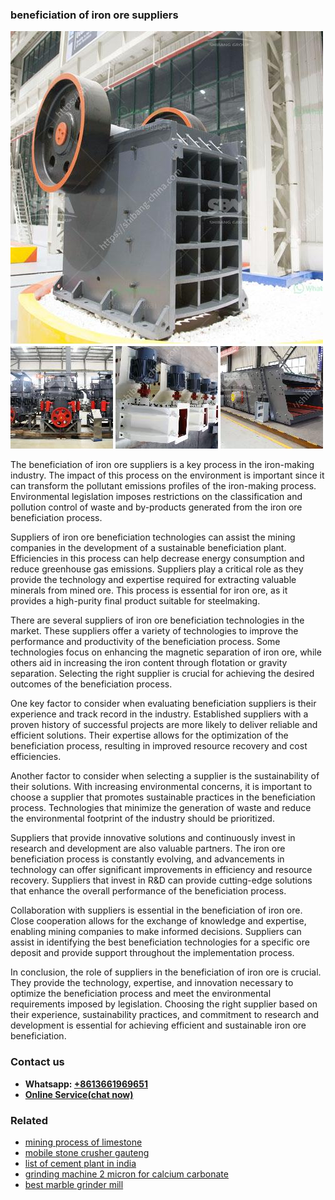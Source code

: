 <h3>beneficiation of iron ore suppliers</h3><img src='1708499238.jpg' alt=''><p>The beneficiation of iron ore suppliers is a key process in the iron-making industry. The impact of this process on the environment is important since it can transform the pollutant emissions profiles of the iron-making process. Environmental legislation imposes restrictions on the classification and pollution control of waste and by-products generated from the iron ore beneficiation process.</p><p>Suppliers of iron ore beneficiation technologies can assist the mining companies in the development of a sustainable beneficiation plant. Efficiencies in this process can help decrease energy consumption and reduce greenhouse gas emissions. Suppliers play a critical role as they provide the technology and expertise required for extracting valuable minerals from mined ore. This process is essential for iron ore, as it provides a high-purity final product suitable for steelmaking.</p><p>There are several suppliers of iron ore beneficiation technologies in the market. These suppliers offer a variety of technologies to improve the performance and productivity of the beneficiation process. Some technologies focus on enhancing the magnetic separation of iron ore, while others aid in increasing the iron content through flotation or gravity separation. Selecting the right supplier is crucial for achieving the desired outcomes of the beneficiation process.</p><p>One key factor to consider when evaluating beneficiation suppliers is their experience and track record in the industry. Established suppliers with a proven history of successful projects are more likely to deliver reliable and efficient solutions. Their expertise allows for the optimization of the beneficiation process, resulting in improved resource recovery and cost efficiencies.</p><p>Another factor to consider when selecting a supplier is the sustainability of their solutions. With increasing environmental concerns, it is important to choose a supplier that promotes sustainable practices in the beneficiation process. Technologies that minimize the generation of waste and reduce the environmental footprint of the industry should be prioritized.</p><p>Suppliers that provide innovative solutions and continuously invest in research and development are also valuable partners. The iron ore beneficiation process is constantly evolving, and advancements in technology can offer significant improvements in efficiency and resource recovery. Suppliers that invest in R&D can provide cutting-edge solutions that enhance the overall performance of the beneficiation process.</p><p>Collaboration with suppliers is essential in the beneficiation of iron ore. Close cooperation allows for the exchange of knowledge and expertise, enabling mining companies to make informed decisions. Suppliers can assist in identifying the best beneficiation technologies for a specific ore deposit and provide support throughout the implementation process.</p><p>In conclusion, the role of suppliers in the beneficiation of iron ore is crucial. They provide the technology, expertise, and innovation necessary to optimize the beneficiation process and meet the environmental requirements imposed by legislation. Choosing the right supplier based on their experience, sustainability practices, and commitment to research and development is essential for achieving efficient and sustainable iron ore beneficiation.</p><h3>Contact us</h3><ul><li><strong>Whatsapp:&nbsp;<a href="https://wa.me/8613661969651">+8613661969651</a></strong></li><li><a href="https://swt.shibang-china.com/?git&amp;zhl&amp;beneficiation of iron ore suppliers"><strong>Online Service(chat now)</strong></a></li></ul><h3>Related</h3><ul><li><a href='mining process of limestone.md'>mining process of limestone</a></li><li><a href='mobile stone crusher gauteng.md'>mobile stone crusher gauteng</a></li><li><a href='list of cement plant in india.md'>list of cement plant in india</a></li><li><a href='grinding machine 2 micron for calcium carbonate.md'>grinding machine 2 micron for calcium carbonate</a></li><li><a href='best marble grinder mill.md'>best marble grinder mill</a></li></ul>